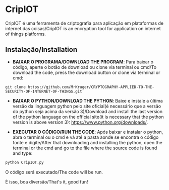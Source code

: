 # CripIOT

CripIOT é uma ferramenta de criptografia para aplicação em plataformas de internet das coisas/CripIOT is an encryption tool for application on internet of things platforms.

## Instalação/Installation

* **BAIXAR O PROGRAMA/DOWNLOAD THE PROGRAM**: Para baixar o código, aperte o botão de download ou clone via terminal ou cmd/To download the code, press the download button or clone  via terminal or cmd:

```git
git clone https://github.com/MrKruger/CRYPTOGRAPHY-APPLIED-TO-THE-SECURITY-OF-INTERNET-OF-THINGS.git
```

* **BAIXAR O PYTHON/DOWNLOAD THE PYTHON**: Baixe e instale a última versão da linguagem python pelo site oficial(é necessário que a versão do python seja acima da versão 3)/Download and install the last version of the python language on the official site(it is necessary that the python version is above version 3): https://www.python.org/downloads/.

* **EXECUTAR O CÓDIGO/RUN THE CODE**: Após baixar e instalar o python, abra o terminal ou o cmd e vá até a pasta aonde se encontra o código fonte e digite/After that downloading and installing the python, open the terminal or the cmd and go to the file where the source code is found and type:

```py 
python CripIOT.py
```

O código será executado/The code will be run.

É isso, boa diversão/That's it, good fun!                                           
